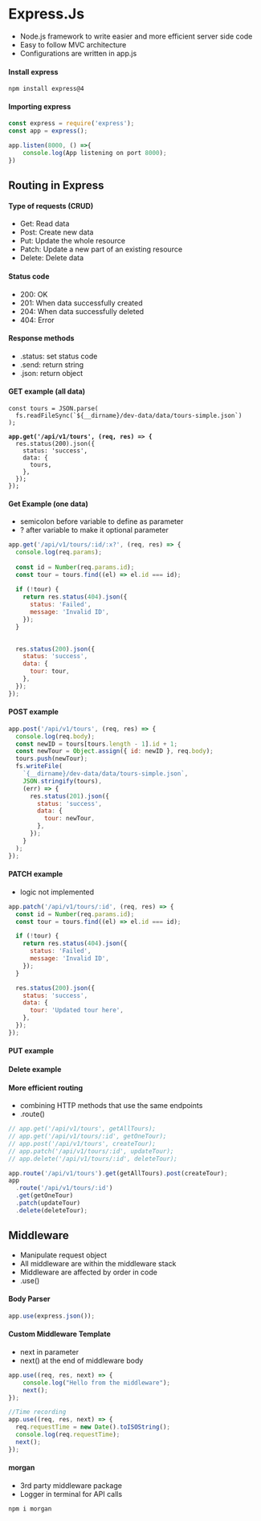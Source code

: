 # Express.Js

* Node.js framework to write easier and more efficient server side code
* Easy to follow MVC architecture
* Configurations are written in app.js&#x20;

#### Install express

```
npm install express@4
```

#### Importing express

```javascript
const express = require('express');
const app = express();

app.listen(8000, () =>{
    console.log(App listening on port 8000);
})
```



## Routing in Express

#### Type of requests (CRUD)

* Get: Read data
* Post: Create new data
* Put: Update the whole resource
* Patch: Update a new part of an existing resource
* Delete: Delete data

#### Status code

* 200: OK
* 201: When data successfully created
* 204: When data successfully deleted
* 404: Error

#### Response methods

* .status: set status code
* .send: return string
* .json: return object

#### GET example (all data)

<pre class="language-javascript"><code class="lang-javascript">const tours = JSON.parse(
  fs.readFileSync(`${__dirname}/dev-data/data/tours-simple.json`)
);
<strong>
</strong><strong>app.get('/api/v1/tours', (req, res) => {
</strong>  res.status(200).json({
    status: 'success',
    data: {
      tours,
    },
  });
});
</code></pre>

#### Get Example (one data)

* semicolon before variable to define as parameter
* ? after variable to make it optional parameter

```javascript
app.get('/api/v1/tours/:id/:x?', (req, res) => {
  console.log(req.params);
  
  const id = Number(req.params.id);
  const tour = tours.find((el) => el.id === id);
  
  if (!tour) {
    return res.status(404).json({
      status: 'Failed',
      message: 'Invalid ID',
    });
  }

  
  res.status(200).json({
    status: 'success',
    data: {
      tour: tour,
    },
  });
});
```

#### POST example

```javascript
app.post('/api/v1/tours', (req, res) => {
  console.log(req.body);
  const newID = tours[tours.length - 1].id + 1;
  const newTour = Object.assign({ id: newID }, req.body);
  tours.push(newTour);
  fs.writeFile(
    `{__dirname}/dev-data/data/tours-simple.json`,
    JSON.stringify(tours),
    (err) => {
      res.status(201).json({
        status: 'success',
        data: {
          tour: newTour,
        },
      });
    }
  );
});
```

#### PATCH example

* logic not implemented

```javascript
app.patch('/api/v1/tours/:id', (req, res) => {
  const id = Number(req.params.id);
  const tour = tours.find((el) => el.id === id);

  if (!tour) {
    return res.status(404).json({
      status: 'Failed',
      message: 'Invalid ID',
    });
  }

  res.status(200).json({
    status: 'success',
    data: {
      tour: 'Updated tour here',
    },
  });
});
```

#### PUT example

#### Delete example

#### More efficient routing

* combining HTTP methods that use the same endpoints
* .route()

```javascript
// app.get('/api/v1/tours', getAllTours);
// app.get('/api/v1/tours/:id', getOneTour);
// app.post('/api/v1/tours', createTour);
// app.patch('/api/v1/tours/:id', updateTour);
// app.delete('/api/v1/tours/:id', deleteTour);

app.route('/api/v1/tours').get(getAllTours).post(createTour);
app
  .route('/api/v1/tours/:id')
  .get(getOneTour)
  .patch(updateTour)
  .delete(deleteTour);
```



## Middleware

* Manipulate request object
* All middleware are within the middleware stack
* Middleware are affected by order in code
* .use()

#### Body Parser

```javascript
app.use(express.json());
```

#### Custom Middleware Template

* next in parameter
* next() at the end of middleware body

```javascript
app.use((req, res, next) => {
    console.log("Hello from the middleware");
    next();
});

//Time recording
app.use((req, res, next) => {
  req.requestTime = new Date().toISOString();
  console.log(req.requestTime);
  next();
});
```

#### morgan

* 3rd party middleware package
* Logger in terminal for API calls

```javascript
npm i morgan
```
